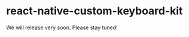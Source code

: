 
# react-native-custom-keyboard-kit

We will release very soon. Please stay tuned!

<!---

## Getting started

`$ npm install react-native-custom-keyboard-kit --save`

### Mostly automatic installation

`$ react-native link react-native-custom-keyboard-kit`

### Manual installation


#### iOS

1. In XCode, in the project navigator, right click `Libraries` ➜ `Add Files to [your project's name]`
2. Go to `node_modules` ➜ `react-native-custom-keyboard-kit` and add `RNCustomKeyboardKit.xcodeproj`
3. In XCode, in the project navigator, select your project. Add `libRNCustomKeyboardKit.a` to your project's `Build Phases` ➜ `Link Binary With Libraries`
4. Run your project (`Cmd+R`)<

#### Android

1. Open up `android/app/src/main/java/[...]/MainActivity.java`
  - Add `import com.reactlibrary.RNCustomKeyboardKitPackage;` to the imports at the top of the file
  - Add `new RNCustomKeyboardKitPackage()` to the list returned by the `getPackages()` method
2. Append the following lines to `android/settings.gradle`:
  	```
  	include ':react-native-custom-keyboard-kit'
  	project(':react-native-custom-keyboard-kit').projectDir = new File(rootProject.projectDir, 	'../node_modules/react-native-custom-keyboard-kit/android')
  	```
3. Insert the following lines inside the dependencies block in `android/app/build.gradle`:
  	```
      compile project(':react-native-custom-keyboard-kit')
  	```


## Usage
```javascript
import RNCustomKeyboardKit from 'react-native-custom-keyboard-kit';

// TODO: What to do with the module?
RNCustomKeyboardKit;
```

## API

| Function   |      Description      |
|:----------|:----------|
| register(type, type) | Register a custom keyboard type. |
| install(tag, type) | Install custom keyboard to a `TextInput`. Generally you can use CustomTextInput instead of this. But you can use this API to install/change custom keyboard dynamically. |
| uninstall(tag) | Uninstall custom keyboard from a `TextInput` dynamically. |
| insertText(tag, text) | Use in a custom keyboard, insert text to `TextInput`. |
| backSpace(tag) | Use in a custom keyboard, delete selected text or the charactor before cursor. |
| doDelete(tag) | Use in a custom keyboard, delete selected text or the charactor after cursor. |
| moveLeft(tag) | Use in a custom keyboard, move cursor to selection start or move cursor left. |
| moveRight(tag) | Use in a custom keyboard, move cursor to selection end or move cursor right. |
| switchSystemKeyboard(tag) | Use in a custom keyboard. Switch to system keyboard. Next time user press or focus on the `TextInput`, custom keyboard will appear again. To keep using system keyboard, call `uninstall` instead. |
| CustomTextInput | Use instead of `TextInput`, this component support all properties of `TextInput`. |
| prop: customKeyboardType: string | Use a registered custom keyboard. |

-->
